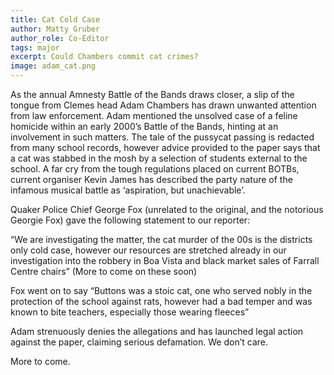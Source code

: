 ```yaml
---
title: Cat Cold Case
author: Matty Gruber
author_role: Co-Editor
tags: major
excerpt: Could Chambers commit cat crimes?
image: adam_cat.png
---
```


As the annual Amnesty Battle of the Bands draws closer, a slip of the tongue
from Clemes head Adam Chambers has drawn unwanted attention from law
enforcement. Adam mentioned the unsolved case of a feline homicide within an
early 2000’s Battle of the Bands, hinting at an involvement in such matters. The
tale of the pussycat passing is redacted from many school records, however
advice provided to the paper says that a cat was stabbed in the mosh by a
selection of students external to the school. A far cry from the tough
regulations placed on current BOTBs, current organiser Kevin James has described
the party nature of the infamous musical battle as ‘aspiration, but
unachievable’.

Quaker Police Chief George Fox (unrelated to the original, and the notorious
Georgie Fox) gave the following statement to our reporter:

“We are investigating the matter, the cat murder of the 00s is the districts
only cold case, however our resources are stretched already in our investigation
into the robbery in Boa Vista and black market sales of Farrall Centre chairs”
(More to come on these soon)

Fox went on to say “Buttons was a stoic cat, one who served nobly in the
protection of the school against rats, however had a bad temper and was known to
bite teachers, especially those wearing fleeces”

Adam strenuously denies the allegations and has launched legal action against
the paper, claiming serious defamation. We don’t care.

More to come.

